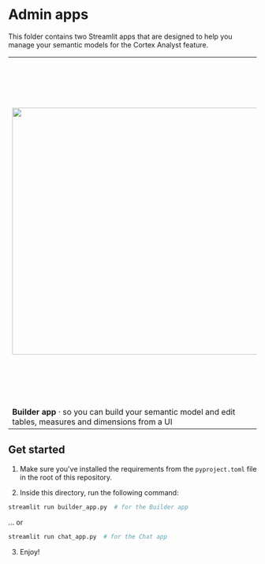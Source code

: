 # Admin apps

This folder contains two Streamlit apps that are designed to help you manage your semantic models for the Cortex Analyst feature.

<table border="0">
   <tr>
     <td><img src="https://github.com/Snowflake-Labs/semantic-model-generator/assets/103658138/d96a4255-9e82-41ba-8a82-dcb87353b667" width="500"></td>
     <td><img src="https://github.com/Snowflake-Labs/semantic-model-generator/assets/103658138/2b5fd664-9a9a-46ed-afbf-cb7638f0ad19" width="700"></td>
  </tr>
  <tr>
      <td><strong>Builder app</strong> · so you can build your semantic model and edit tables, measures and dimensions from a UI</td>
      <td><strong>Chat app</strong> · so you can iterate on your semantic model by trying it live in a chat UI!</td>
   </tr>

<table>

## Get started

1. Make sure you've installed the requirements from the `pyproject.toml` file in the root of this repository.

2. Inside this directory, run the following command:

```bash
streamlit run builder_app.py  # for the Builder app
```

... or

```bash
streamlit run chat_app.py  # for the Chat app
```

3. Enjoy!
